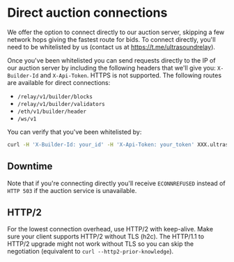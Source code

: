 # Direct auction connections

We offer the option to connect directly to our auction server, skipping a few network hops giving the fastest route for bids. To connect directly, you'll need to be whitelisted by us (contact us at https://t.me/ultrasoundrelay).

Once you've been whitelisted you can send requests directly to the IP of our auction server by including the following headers that we'll give you: `X-Builder-Id` and `X-Api-Token`. HTTPS is not supported. The following routes are available for direct connections:

- `/relay/v1/builder/blocks`
- `/relay/v1/builder/validators`
- `/eth/v1/builder/header`
- `/ws/v1`


You can verify that you've been whitelisted by:

```bash
curl -H 'X-Builder-Id: your_id' -H 'X-Api-Token: your_token' XXX.ultrasound.money:3000/relay/v1/builder/validators
```

## Downtime

Note that if you're connecting directly you'll receive `ECONNREFUSED` instead of `HTTP 503` if the auction service is unavailable.

## HTTP/2

For the lowest connection overhead, use HTTP/2 with keep-alive. Make sure your client supports HTTP/2 without TLS (h2c). The HTTP/1.1 to HTTP/2 upgrade might not work without TLS so you can skip the negotiation (equivalent to `curl --http2-prior-knowledge`).
